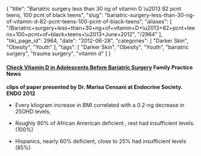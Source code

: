 {
    "title": "Bariatric surgery less than 30 ng of vitamin D \u2013 82 pcnt teens, 100 pcnt of black teens",
    "slug": "bariatric-surgery-less-than-30-ng-of-vitamin-d-82-pcnt-teens-100-pcnt-of-black-teens",
    "aliases": [
        "/Bariatric+surgery+less+than+30+ng+of+vitamin+D+\u2013+82+pcnt+teens+100+pcnt+of+black+teens+\u2013+June+2012",
        "/2964"
    ],
    "tiki_page_id": 2964,
    "date": "2012-06-28",
    "categories": [
        "Darker Skin",
        "Obesity",
        "Youth"
    ],
    "tags": [
        "Darker Skin",
        "Obesity",
        "Youth",
        "bariatric surgery",
        "trauma surgery",
        "vitamin d"
    ]
}


#### [Check Vitamin D in Adolescents Before Bariatric Surgery](http://www.familypracticenews.com/news/more-top-news/single-view/check-vitamin-d-in-adolescents-before-bariatric-surgery/9fe0deca25b9ee123ab565b28f2d1a9e.html%20) Family Practice News

 **clips of paper presented by Dr. Marisa Censani at Endocrine Society. ENDO 2012** 

* Every kilogram increase in BMI correlated with a 0.2-ng decrease in 25OHD levels, 

* Roughly 80% of African American deficient , rest had insufficient levels. (100%)

* Hispanics, nearly 60% deficient, close to 25% had insufficient levels (85%)